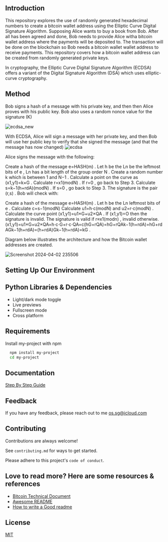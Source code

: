 Introduction
------------

This repository explores the use of randomly generated hexadecimal numbers to create a bitcoin wallet address using the Elliptic Curve Digital Signature Algorithm.
Supposing Alice wants to buy a book from Bob. After all has been agreed and done, Bob needs to provide Alice witha bitcoin wallet address where the payments will be deposited to. The transaction will be done on the blockchain so Bob needs a bitcoin wallet wallet address to receive payments. This repository covers how a bitcoin wallet address can be created from randomly generated private keys. 

In cryptography, the Elliptic Curve Digital Signature Algorithm (ECDSA) offers a variant of the Digital Signature Algorithm (DSA) which uses elliptic-curve cryptography.



## Method

Bob signs a hash of a message with his private key, and then then Alice proves with his public key. Bob also uses a random nonce value for the signature (K)

![ecdsa_new](https://github.com/ol-s-cloud/bitcoin-address-generator/assets/134246135/3311cd8a-cebb-465e-bea8-91fcf7ffb39d)

With ECDSA, Alice will sign a message with her private key, and then Bob will use her public key to verify that she signed the message (and that the message has now changed)
![ecdsa](https://github.com/ol-s-cloud/bitcoin-address-generator/assets/134246135/e062bc0a-fc16-4203-a0fa-c0844cb995df)


Alice signs the message with the following:

Create a hash of the message e=HASH(m)
.
Let h
 be the Ln
 be the leftmost bits of e
, Ln
 has a bit length of the group order N
.
Create a random number k
 which is between 1 and N−1
.
Calculate a point on the curve as (x1,y1)=k×G
.
Calculate r=x1(modN)
. If r=0
, go back to Step 3.
Calculate s=k−1(h+rdA)(modN)
. If s=0
, go back to Step 3.
The signature is the pair (r,s)
.
Bob will check with:

Create a hash of the message e=HASH(m)
.
Let h
 be the Ln
 leftmost bits of e
.
Calculate c=s−1(modN)
Calculate u1=h⋅c(modN)
 and u2=r⋅c(modN)
.
Calculate the curve point (x1,y1)=u1×G+u2×QA
. If (x1,y1)=O
 then the signature is invalid.
The signature is valid if r≡x1(modn)
, invalid otherwise.
(x1,y1)=u1×G+u2×QA=h⋅c⋅G+r⋅c⋅QA=c(hG+rQA)=hG+rQAk−1(h+rdA)=hG+rdAGk−1(h+rdA)=(h+rdA)Gk−1(h+rdA)=kG
.

Diagram below illustrates the architecture and how the Bitcoin wallet addresses are created.

  ![Screenshot 2024-04-02 235506](https://github.com/ol-s-cloud/bitcoin-address-generator/assets/134246135/5c530686-c50a-4a00-bce7-3d1be3462d99)


Setting Up Our Environment
------------


## Python Libraries & Dependencies

- Light/dark mode toggle
- Live previews
- Fullscreen mode
- Cross platform

## Requirements

Install my-project with npm

```bash
  npm install my-project
  cd my-project
```

## Documentation

[Step By Step Guide](https://linktodocumentation)


## Feedback

If you have any feedback, please reach out to me os.sg@icloud.com

## Contributing

Contributions are always welcome!

See `contributing.md` for ways to get started.

Please adhere to this project's `code of conduct`.



## Love to read more? Here are some resources & references

 - [Bitcoin Technical Document]( https://en.bitcoin.it/wiki/Technical_background_of_version_1_Bitcoin_addresses)
 - [Awesome README](https://github.com/matiassingers/awesome-readme)
 - [How to write a Good readme](https://bulldogjob.com/news/449-how-to-write-a-good-readme-for-your-github-project)

## License

[MIT](https://choosealicense.com/licenses/mit/)


